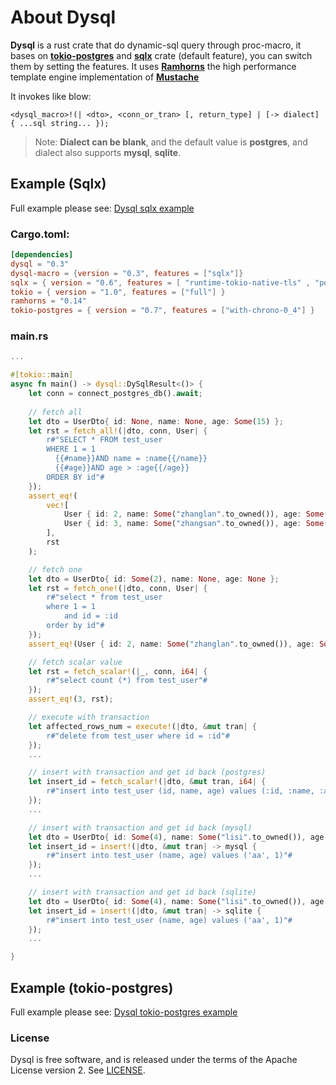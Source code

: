 # About Dysql

**Dysql** is a rust crate that do dynamic-sql query through proc-macro, it bases on [**tokio-postgres**](https://github.com/sfackler/rust-postgres) and [**sqlx**](https://github.com/launchbadge/sqlx) crate (default feature), you can switch them by setting the features. 
It uses [**Ramhorns**](https://github.com/maciejhirsz/ramhorns) the high performance template engine implementation of [**Mustache**](https://mustache.github.io/) 

It invokes like blow:
```
<dysql_macro>!(| <dto>, <conn_or_tran> [, return_type] | [-> dialect] { ...sql string... });
```
> Note: **Dialect can be blank**, and the default value is **postgres**, and dialect also supports  **mysql**, **sqlite**.

## Example (Sqlx)

Full example please see: [Dysql sqlx example](https://github.com/evanzp0/dysql-project/tree/main/examples/with_sqlx)

### Cargo.toml:
```toml
[dependencies]
dysql = "0.3"
dysql-macro = {version = "0.3", features = ["sqlx"]}
sqlx = { version = "0.6", features = [ "runtime-tokio-native-tls" , "postgres" ] }
tokio = { version = "1.0", features = ["full"] }
ramhorns = "0.14"
tokio-postgres = { version = "0.7", features = ["with-chrono-0_4"] }
```

### main.rs
```rust
...

#[tokio::main]
async fn main() -> dysql::DySqlResult<()> {
    let conn = connect_postgres_db().await;
    
    // fetch all
    let dto = UserDto{ id: None, name: None, age: Some(15) };
    let rst = fetch_all!(|dto, conn, User| {
        r#"SELECT * FROM test_user 
        WHERE 1 = 1
          {{#name}}AND name = :name{{/name}}
          {{#age}}AND age > :age{{/age}}
        ORDER BY id"#
    });
    assert_eq!(
        vec![
            User { id: 2, name: Some("zhanglan".to_owned()), age: Some(21) }, 
            User { id: 3, name: Some("zhangsan".to_owned()), age: Some(35) }
        ], 
        rst
    );

    // fetch one
    let dto = UserDto{ id: Some(2), name: None, age: None };
    let rst = fetch_one!(|dto, conn, User| {
        r#"select * from test_user 
        where 1 = 1
            and id = :id
        order by id"#
    });
    assert_eq!(User { id: 2, name: Some("zhanglan".to_owned()), age: Some(21) }, rst);

    // fetch scalar value
    let rst = fetch_scalar!(|_, conn, i64| {
        r#"select count (*) from test_user"#
    });
    assert_eq!(3, rst);

    // execute with transaction
    let affected_rows_num = execute!(|dto, &mut tran| {
        r#"delete from test_user where id = :id"#
    });
    ...

    // insert with transaction and get id back (postgres)
    let insert_id = fetch_scalar!(|dto, &mut tran, i64| {
        r#"insert into test_user (id, name, age) values (:id, :name, :age) returning id"#
    });
    ...

    // insert with transaction and get id back (mysql)
    let dto = UserDto{ id: Some(4), name: Some("lisi".to_owned()), age: Some(50) };
    let insert_id = insert!(|dto, &mut tran| -> mysql {
        r#"insert into test_user (name, age) values ('aa', 1)"#
    });
    ...

    // insert with transaction and get id back (sqlite)
    let dto = UserDto{ id: Some(4), name: Some("lisi".to_owned()), age: Some(50) };
    let insert_id = insert!(|dto, &mut tran| -> sqlite {
        r#"insert into test_user (name, age) values ('aa', 1)"#
    });
    ...

}
```

## Example (tokio-postgres)
Full example please see: [Dysql tokio-postgres example](https://github.com/evanzp0/dysql-project/tree/main/examples/with_tokio_postgres)

### License

Dysql is free software, and is released under the terms of the Apache License version 2. See [LICENSE](LICENSE).